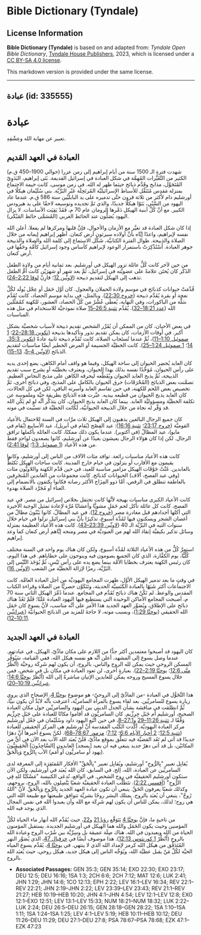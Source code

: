 # Bible Dictionary (Tyndale)

## License Information

**Bible Dictionary (Tyndale)** is based on and adapted from: _Tyndale Open Bible Dictionary_, [Tyndale House Publishers](https://tyndaleopenresources.com/), 2023, which is licensed under a [CC BY-SA 4.0 license](https://creativecommons.org/licenses/by-sa/4.0/legalcode.en).

This markdown version is provided under the same license.



--------------------------------

## عبادة (id: 335555)

عبادة
=====

تعبير عن مهابة الله وعِشْقِهِ.

العبادة في العهد القديم
-----------------------

شهدت فترة الـ 1500 سنة من أيام إبراهيم إلى زمن عزرا (حوالي 1900–450 ق.م) الكثير من التَّغَيُّرات المُهِمَّة في شكل العبادة في إسرائيل القديمة. بَنَى إبراهيم، البَدَوِيّ المُتَجَوِّل، مذابح وقَدَّم ذبائح حيثما ظهر له الله. في زمن موسى، كانت خيمة الاجتماع بمنزلة مَقدِس مُتَنَقِّل للأسباط الإسرائيليَّة المُرتَحِلَة عَبْر البَرِّيَّة. بنى سُلَيْمان هيكلًا في أورشليم دام لأكثر من ثلاثة قرون حتَّى تدميره على يد البابليِّين سنة 586 ق.م. عندما عاد اليهود من السَّبْي، بَنَوْا هيكلًا جديدًا، والذي تَمَّ تجديده وتوسيعه لاحقًا على يد هيرودس الكبير. مع أنَّ كُلَّ أبنية الهيكل دَمَّرها الرومان عام 70 م، فَقَدْ بَقِيَت الأساسات. لا يزال اليهود يُصَلُّون عند الحائط الغربي (المُسَمَّى حائط المَبْكَى).

إذا كان شكل العبادة قد تغيَّر مع الأزمان والأحوال، فإنَّ قلبها ومركزها لم يفعلا. أعلن الله نفسه لإبراهيم، واعدًا إيَّاه بأنَّ أولاده سيرثون أرض كنعان. أظهر إبراهيم إيمانه من خلال الصلاة والذبيحة. طوال الفترة الكتابيَّة، شَكَّل الاستماع إلى كلمة الله والصلاة والذبيحة جوهر العبادة. اُسْتُذْكِرَتْ باستمرار الوعود لإبراهيم كأساس وجود إسرائيل كأُمَّة وحَقِّها في أرض كنعان.

من حين لآخر كانت كُلُّ عائلة تزور الهيكل في أورشليم. بعد ثمانية أيام من ولادة الطفل الذَكَر كان يُختَن علامةً على عضويَّته في إسرائيل، ثُمَّ بعد شهر أو شهرَيْن كانت أُمُّ الطفل تذهب إلى الهيكل لتقديم ذبيحة ([لاويِّين 12](https://ref.ly/Lev12:1-Lev12:8)؛ قارِنْ [لوقا 2:22–24](https://ref.ly/Luke2:22-Luke2:24)).

قُدِّمَتْ حيوانات كذبائح في موسم ولادة الحملان والعجول. كان أوَّل حَمَل أو عِجْل يُولَد لكُلِّ نعجة أو بقرة يُقَدَّم ذبيحة ([خروج 22:30](https://ref.ly/Exod22:30)). وبالمثل، في بداية موسم الحصاد، كانت تُقَدَّم سَلَّة من الباكورات، وفي النهاية، يُعطَى عُشْرٌ من كُلِّ الحصاد، العشور، للكهنة كمُمَثِّلين الله ([عدد 18:21–32](https://ref.ly/Num18:21-Num18:32)). يُقَدِّم [تثنية 26:5–15](https://ref.ly/Deut26:5-Deut26:15) صلاة نموذجيَّة للاستخدام في مثل هذه المناسبات.

في بعض الأحيان، كان من الممكن أن يُقَرِّر الشخص تقديم ذبيحة لأسباب شخصيَّة بشكل أكبر. في أوقات الأزمات، كان يمكن تقديم نذور وتأكيدها بذبيحة ([تكوين 28:18–22](https://ref.ly/Gen28:18-Gen28:22)؛ [1 صموئيل 1:10–11](https://ref.ly/1Sam1:10-1Sam1:11))، ثُمَّ عندما تُستَجاب الصلاة، كانت تُقَدَّم ذبيحة ثانية عادةً ([تكوين 35:3، 14](https://ref.ly/Gen35:3,Gen35:14)؛ [1 صموئيل 1:24–25](https://ref.ly/1Sam1:24-1Sam1:25)). كانت الخطيَّة الجسيمة أو المرض الخطير أيضًا مناسبات لتقديم الذبائح ([لاويِّين 4–5](https://ref.ly/Lev4:1-Lev5:19)، [13–15](https://ref.ly/Lev13:1-Lev15:33)).

كان العابد يُحضِر الحيوان إلى ساحة الهيكل، وفيما هو واقف أمام الكاهن، يضع إحدى يديه على رأس الحيوان، مُوَحِّدًا نفسه بذلك بهذا الحيوان، ويعترف بخطيَّته أو يشرح سبب تقديم الذبيحة، ثُمَّ يذبح العابد الحيوان ويُقَطِّعه ليحرقه الكاهن على مذبح النحاس العظيم. تضمَّنت بعض الذبائح (المُحْرَقَات) حرق الحيوان بالكامل على المذبح، وفي ذبائح أخرى، تَمَّ تخصيص بعض اللحم للكهنة، في حين تقاسم العابد وأسرته الباقي، لكن في كل الحالات، كان العابد يذبح الحيوان من قطيعه بيديه. عبَّرت هذه الذبائح بطريقة حيَّة وملموسة عن تكلفة الخطيَّة ومسؤوليَّة العابد. بينما كان العابد يذبح الحيوان، كان يتذكَّر أنَّه لو لم يَكُن الله قد وَفَّر له نجاة من خلال الذبيحة الحيوانيَّة، لَكَانَت الخطيَّة قد تسبَّبت في موته.

كان جميع الرجال البالغين يذهبون إلى الهيكل ثلاث مرَّات في السنة للاحتفال بالأعياد القوميَّة ([خروج 23:17](https://ref.ly/Exod23:17)؛ [تثنية 16:16](https://ref.ly/Deut16:16)): عيد الفِصْح (يُقام في أبريل)، عيد الأسابيع (يُقام في مايو)، عيد المظالّ (في أكتوبر). عندما يكون ذلك ممكنًا، كانت العائلة بأكملها ترافق الرجال. لكن إذا كان هؤلاء الرجال يعيشون بعيدًا عن أورشليم، كانوا يصعدون لواحدٍ فقط من هذه الأعياد ([1 صموئيل 1:3](https://ref.ly/1Sam1:3)؛ [لوقا 2:41](https://ref.ly/Luke2:41)).

كانت هذه الأعياد مناسبات رائعة. توافد مئات الآلاف من الناس إلى أورشليم، وكانوا يقيمون مع الأقارب أو ينزلون في خيام خارج المدينة. كانت ساحات الهيكل تَكتَظُّ بالعابدين. غَنَّتْ جَوْقَات الهيكل مزامير مناسبة للعيد، في حين قَدَّم الكهنة واللاويُّون مئات (وفي عيد الفصح، آلاف) الحيوانات كذبائح. كانت مجموعات من العابدين المُنجَرِفين بالعاطفة تنطلق في الرقص، أمَّا ذوو المِزَاج الأكثر رصانة فكانوا يكتفون بالانضمام إلى الغناء أو مُجَرَّد الصلاة بهدوء.

كانت الأعياد الكبرى مناسبات بهيجة لأنَّها كانت تحتفل بخلاص إسرائيل من مصر. في عيد الفصح، كانت كل عائلة تأكل لحم حَمَلٍ مشويًّا وأعشابًا مُرَّة لإعادة تمثيل الوجبة الأخيرة التي أكلها أجدادهم قبل مغادرة مصر ([خروج 12](https://ref.ly/Exod12:1-Exod12:51)). في عيد المظالّ، كانوا يَبْنُونَ مظالّ من أغصان الشجر ويسكنون فيها لمُدَّة أسبوع، تذكيرًا بأنَّ بني إسرائيل نزلوا في خيام خلال سنوات التيه في البَرِّيَّة الـ 40 ([لاويِّين 23:39–43](https://ref.ly/Lev23:39-Lev23:43)). كانت هذه الأعياد العظيمة بمنزلة وسائل تذكير بكيفيَّة إنقاذ الله لهم من العبوديَّة في مصر ومنحه إيَّاهم أرض كنعان كما وعد إبراهيم.

استمرَّ كُلٌّ من هذه الأعياد الثلاثة لمُدَّة أسبوع، ولكن كان هناك يوم واحد في السنة مختلف كُلِّيًّا، يوم الكفَّارة، الذي كان الجميع يصومون فيه وينوحون على خطاياهم. في هذا اليوم، كان رئيس الكهنة يعترف بخطايا الأُمَّة بينما يضع يده على رأس تَيْسٍ، ثُمَّ يُؤخَذ التَّيْس إلى البَرِّيَّة، رمزًا لإزالة الخطيَّة من الشعب ([لاويِّين 16](https://ref.ly/Lev16:1-Lev16:34)).

في وقتٍ ما بعد تدمير الهيكل الأوَّل، ظهرت المجامع اليهوديَّة من أجل العبادة العامَّة. كانت الاجتماعات أكثر شَبَهًا بالعبادة الكَنَسِيَّة الحديثة، وتَتَكَوَّن حصريًّا من الصلاة وقراءة الكتاب المقدس والوعظ. لم تَكُنْ هناك ذبائح تُقَدَّم في المجامع. عندما دُمِّرَ الهيكل الثاني سنة 70 م، أصبحت المجامع الأماكن الوحيدة التي يستطيع فيها اليهود العبادة عَلَنًا؛ فَلَمْ تَعُدْ هناك ذبائح على الإطلاق، ويُصَوِّر العهد الجديد هذا الأمر على أنَّه مناسب، لأنَّ يسوع كان حَمَل الله الحقيقي ([يوحنَّا 1:29](https://ref.ly/John1:29))، وبسبب موته، لا حاجةَ للمزيد من الذبائح الحيوانيَّة ([عبرانيِّين 10:11–12](https://ref.ly/Heb10:11-Heb10:12)).

العبادة في العهد الجديد
-----------------------

كان اليهود قد أصبحوا معتمدين أكثر جدًّا من اللازم على مكان مادِّيّ، الهيكل، في عبادتهم. عندما وصل يسوع إلى المشهد، أعلن أنَّه هو نفسه هيكل الله، ففي القيامة، سَيُوَفِّر المسكن الروحي حيث يمكن لله الروح والناس، بالروح، أن يكون لهم شَرِكَة روحيَّة (اُنْظُرْ [متَّى 12:6](https://ref.ly/Matt12:6)؛ [يوحنَّا 2:19–22](https://ref.ly/John2:19-John2:22)). بعبارةٍ أخرى، لن تعود العبادة في مكان بل في شخص، فمن خلال يسوع المسيح وروحه يمكن للعابدين الإتيان مباشرةً إلى الله (اُنْظُرْ [يوحنَّا 14:6](https://ref.ly/John14:6)؛ [عبرانيِّين 10:19–20](https://ref.ly/Heb10:19-Heb10:20)).

هذا التَّحَوُّل في العبادة \-من المادِّيّ إلى الروحيّ\- هو موضوع [يوحنَّا 4](https://ref.ly/John4:1-John4:54)، الإصحاح الذي يروي زيارة يسوع للسامريِّين. بعد لقاء يسوع بالمرأة السامريَّة، اعترفت بأنَّه لابُدَّ أن يكون نبيًّا، ثُمَّ انطلقت في مناقشة بشأن الجدل الديني بين اليهود والسامريِّين حول مكان العبادة الصحيح، أورشليم أم جَبَل جِرِزِّيم. كان السامريُّون قد أقاموا مكانًا للعبادة على جَبَل جِرِزِّيم وَفْقًا لـ [تثنية 11:26–29](https://ref.ly/Deut11:26-Deut11:29) و[27:1–8](https://ref.ly/Deut27:1-Deut27:8)، في حين اتَّبَع اليهود داود وسُلَيْمان في جَعْل أورشليم مركز العبادة اليهوديَّة. أكَّدت الكُتُب المقدسة أنَّ أورشليم هي المركز الحقيقي للعبادة ([تثنية 12:5](https://ref.ly/Deut12:5)؛ [2 أخبار الأيام 6:6](https://ref.ly/2Chr6:6)؛ [7:12](https://ref.ly/2Chr7:12)؛ [مزمور 78:67–68](https://ref.ly/Ps78:67-Ps78:68)). لكنَّ يسوع أخبرها أنَّ دهرًا جديدًا قد أتى لم تَعُد القضيَّة فيه تتعلَّق بموقع مادِّيّ، فَلَنْ يُعبَد الله الآب بعد الآن في أيٍّ من المكانَيْن، بل قد أتى دهرٌ جديد ينبغي فيه أن يعبد \[يسجد] العابدون \[السَّاجِدُونَ] الْحَقِيقِيُّونَ (يهود أو سامريُّون أو أُمَم) الآب بِالرُّوحِ وَبِالْحَقِّ.

يُقابِل تعبير "بِالرُّوحِ" أورشليم، ويُقابِل تعبير "بِالْحَقِّ" الأفكار المُفتَقِرَة إلى المعرفة لدى السامريِّين عن العبادة، الله، إلخ. في السابق، كان الله يُعبَد في أورشليم، ولكن الآن ستكون أورشليم الحقيقيَّة في روح الشخص. في الواقع، تُدعَى الكنيسة "مَسْكَنًا للهِ فِي الرُّوحِ" ([أفسس 2:22](https://ref.ly/Eph2:22)). تتَطَلَّب العبادة الحقيقيَّة شعبًا يَتَّصِلون بالله، الروح، بروحهم، وكذلك شعبًا يعرفون الحَقَّ. ينبغي أن تكون عبادة العهد الجديد بِالرُّوحِ وَبِالْحَقِّ. لأنَّ "اَللهُ رُوحٌ"، ينبغي أن يُعبَد بالروح. يمتلك البشر روحًا بشريَّة تتوافق طبيعتها مع طبيعة الله التي هي روح؛ لذلك، يمكن للناس أن يكون لهم شَرِكَة مع الله وأن يعبدوا الله في نفس المجال الذي يوجد فيه الله.

من ناحيةٍ ما، فإنَّ [يوحنَّا 4](https://ref.ly/John4:1-John4:54) يَتَوَقَّع [رؤيا 21](https://ref.ly/Rev21:1-Rev21:27) و[22](https://ref.ly/Rev22:1-Rev22:21)، حيث يُقَدِّم الله أنهار ماء الحياة لكُلِّ المؤمنين وحيث يكون الحَمَل والله هما الهيكل في أورشليم الجديدة. يستقبل المؤمنون الحياة من الله ويعبدون في الله. هناك صِلَة عميقة بل وسِرِّيَّة بين شُرْب الروح وعبادة الله بالروح (اُنْظُرْ [1 كورنثوس 12:13](https://ref.ly/1Cor12:13)). هذا موصوف أيضًا في [حزقيال 47](https://ref.ly/Ezek47:1-Ezek47:23)، الذي يُصَوِّر النهر المُتَدَفِّق من هيكل الله كرمز لإمداد الله الذي لا ينتهي. في [يوحنَّا 4](https://ref.ly/John4:1-John4:54)، يُقَدِّم يسوع المياه الحيَّة لكُلِّ مَنْ يقبل عطيَّة الله، ويُوَجِّه الناس إلى هيكل جديد، هيكل روحي، حيث يُعبَد الله بالروح.

* **Associated Passages:** GEN 35:3; GEN 35:14; EXO 22:30; EXO 23:17; DEU 12:5; DEU 16:16; 1SA 1:3; 2CH 6:6; 2CH 7:12; MAT 12:6; LUK 2:41; JHN 1:29; JHN 14:6; 1CO 12:13; EPH 2:22; LEV 16:1–LEV 16:34; REV 22:1–REV 22:21; JHN 2:19–JHN 2:22; LEV 23:39–LEV 23:43; REV 21:1–REV 21:27; HEB 10:19–HEB 10:20; JHN 4:1–JHN 4:54; LEV 12:1–LEV 12:8; EXO 12:1–EXO 12:51; LEV 13:1–LEV 15:33; NUM 18:21–NUM 18:32; LUK 2:22–LUK 2:24; DEU 26:5–DEU 26:15; GEN 28:18–GEN 28:22; 1SA 1:10–1SA 1:11; 1SA 1:24–1SA 1:25; LEV 4:1–LEV 5:19; HEB 10:11–HEB 10:12; DEU 11:26–DEU 11:29; DEU 27:1–DEU 27:8; PSA 78:67–PSA 78:68; EZK 47:1–EZK 47:23

